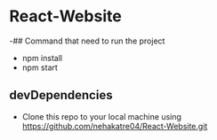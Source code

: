 # React-Website

-## Command that need to run the project
- npm install
- npm start

## devDependencies
- Clone this repo to your local machine using https://github.com/nehakatre04/React-Website.git

